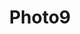 ---
image: /assets/Images/posts/template2/9.jpg
title: Photo9
link: /assets/Images/posts/template2/9.jpg
number: 9
---